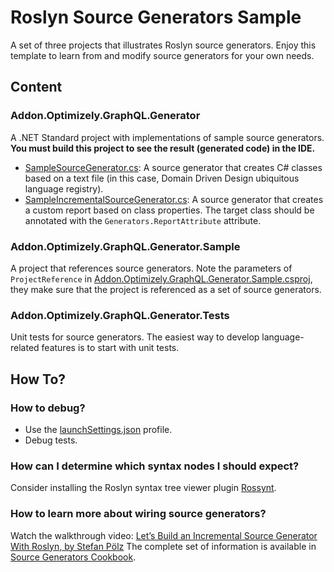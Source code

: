 # Roslyn Source Generators Sample

A set of three projects that illustrates Roslyn source generators. Enjoy this template to learn from and modify source generators for your own needs.

## Content
### Addon.Optimizely.GraphQL.Generator
A .NET Standard project with implementations of sample source generators.
**You must build this project to see the result (generated code) in the IDE.**

- [SampleSourceGenerator.cs](SampleSourceGenerator.cs): A source generator that creates C# classes based on a text file (in this case, Domain Driven Design ubiquitous language registry).
- [SampleIncrementalSourceGenerator.cs](SampleIncrementalSourceGenerator.cs): A source generator that creates a custom report based on class properties. The target class should be annotated with the `Generators.ReportAttribute` attribute.

### Addon.Optimizely.GraphQL.Generator.Sample
A project that references source generators. Note the parameters of `ProjectReference` in [Addon.Optimizely.GraphQL.Generator.Sample.csproj](../Addon.Optimizely.GraphQL.Generator.Sample/Addon.Optimizely.GraphQL.Generator.Sample.csproj), they make sure that the project is referenced as a set of source generators. 

### Addon.Optimizely.GraphQL.Generator.Tests
Unit tests for source generators. The easiest way to develop language-related features is to start with unit tests.

## How To?
### How to debug?
- Use the [launchSettings.json](Properties/launchSettings.json) profile.
- Debug tests.

### How can I determine which syntax nodes I should expect?
Consider installing the Roslyn syntax tree viewer plugin [Rossynt](https://plugins.jetbrains.com/plugin/16902-rossynt/).

### How to learn more about wiring source generators?
Watch the walkthrough video: [Let’s Build an Incremental Source Generator With Roslyn, by Stefan Pölz](https://youtu.be/azJm_Y2nbAI)
The complete set of information is available in [Source Generators Cookbook](https://github.com/dotnet/roslyn/blob/main/docs/features/source-generators.cookbook.md).